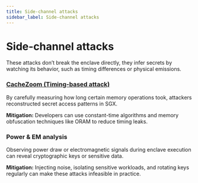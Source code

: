 ```yaml
---
title: Side-channel attacks
sidebar_label: Side-channel attacks
---
```


# Side-channel attacks

These attacks don’t break the enclave directly, they infer secrets by watching its behavior, such as timing differences or physical emissions.

### [CacheZoom (Timing-based attack)](https://eprint.iacr.org/2017/618.pdf)
By carefully measuring how long certain memory operations took, attackers reconstructed secret access patterns in SGX.

**Mitigation:** Developers can use constant-time algorithms and memory obfuscation techniques like ORAM to reduce timing leaks.

### Power & EM analysis
Observing power draw or electromagnetic signals during enclave execution can reveal cryptographic keys or sensitive data.

**Mitigation:** Injecting noise, isolating sensitive workloads, and rotating keys regularly can make these attacks infeasible in practice.
